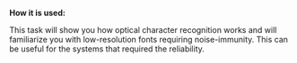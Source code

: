 **How it is used:**

This task will show you how optical character recognition works and will familiarize you with low-resolution fonts requiring noise-immunity.
This can be useful for the systems that required the reliability.
